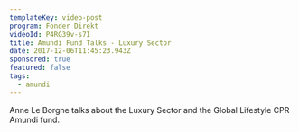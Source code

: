 ```yaml
---
templateKey: video-post
program: Fonder Direkt
videoId: P4RG39v-s7I
title: Amundi Fund Talks - Luxury Sector
date: 2017-12-06T11:45:23.943Z
sponsored: true
featured: false
tags:
  - amundi
---
```

Anne Le Borgne talks about the Luxury Sector and the Global Lifestyle CPR Amundi fund.
